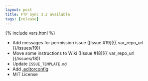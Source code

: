 ```yaml
---
layout: post
title: FTP Sync 3.2 available
tags: [release]
---
```

{% include vars.html %}

* Add messages for permission issue ([Issue #19]({{ var_repo_url }}/issues/19))
* Move some instructions to Wiki ([Issue #18]({{ var_repo_url }}/issues/18))
* Update `ISSUE_TEMPLATE.md`
* Add [.editorconfig](http://editorconfig.org/)
* MIT License